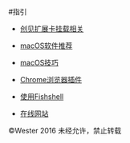 #指引

- [创见扩展卡挂载相关](https://github.com/We5terHow-To-Use-macOS/blob/master/创见扩展卡相关.md)
   
- [macOS软件推荐](https://github.com/We5ter/How-To-Use-macOS/blob/master/mac软件推荐.md)
   
- [macOS技巧](https://github.com/We5ter/How-To-Use-macOS/blob/master/mac小技巧.md)

- [Chrome浏览器插件](https://github.com/We5ter/How-To-Use-macOS/blob/master/chrome插件.md)

- [使用Fishshell](https://github.com/We5ter/How-To-Use-macOS/blob/master/使用fishshell.md)

- [在线网站](https://github.com/We5ter/How-To-Use-macOS/blob/master/在线网站.md)


&copy;Wester 2016  未经允许，禁止转载
